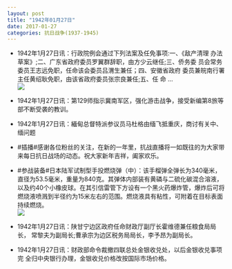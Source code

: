 ```yaml
---
layout: post
title: "1942年01月27日"
date: 2017-01-27
categories: 抗日战争(1937-1945)
---
```


<meta name="referrer" content="no-referrer" />

- 1942年1月27日讯：行政院例会通过下列法案及任免事项:一、《敌产清理 办法草案》;二、广东省政府委员罗翼群辞职，由方少云继任;三、侨务委 员会常务委员王志远免职，任命该会委员吕渭生兼任；四、安徽省政府 委员兼皖南行署主任黄绍耿免职，由该省政府委员张宗良兼任;五、任 命 ... <br/><img src="https://ww4.sinaimg.cn/large/aca367d8jw1fc5cdmwo77j20c809zdh3.jpg" />

- 1942年1月27日讯：第129师指示冀南军区，强化游击战争，接受新编第8旅等部不断受袭的教训。 

- 1942年1月27日讯：緬甸总督特派参议员马杜格由缅飞抵重庆，商讨有关中、缅问题 

- #插播#感谢各位粉丝的关注，在新的一年里，抗战直播将一如既往的为大家带来每日抗日战场的动态。祝大家新年吉祥，阖家欢乐。 

- #参战装备#日本陆军试制型手投燃烧弹（中）：该手榴弹全弹长为340毫米，直径为53.5毫米，重量为840克。其弹体内部装有黄磷与二硫化碳混合溶液，以及约40个小橡皮球。在其引信雷管下方设有一个黑火药爆炸管，爆炸后可将燃烧液喷溅到半径约为15米左右的范围。燃烧液具有粘性，可附着在目标表面持续燃烧。 <br/><img src="https://ww1.sinaimg.cn/large/aca367d8jw1fc4yi6x9j9j20990h8ab9.jpg" />

- 1942年1月27日讯：陕甘宁边区政府任命财政厅副厅长霍维德兼任粮食局局长， 常黎夫为副局长;曹承宗为边区税务局局长，李予昂为副局长。 

- 1942年1月27日讯：财政部命令裁撤四联总处金银收兑处，以后金银收兑事项完 全归中央银行办理，金银收兑价格改按国际市场价格。 

